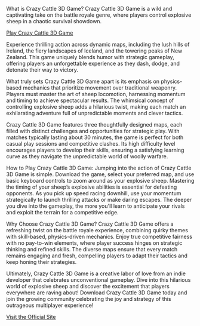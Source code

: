 What is Crazy Cattle 3D Game?
Crazy Cattle 3D Game is a wild and captivating take on the battle royale genre, where players control explosive sheep in a chaotic survival showdown.

[Play Crazy Cattle 3D Game](https://crazycattlegame.org)

Experience thrilling action across dynamic maps, including the lush hills of Ireland, the fiery landscapes of Iceland, and the towering peaks of New Zealand. This game uniquely blends humor with strategic gameplay, offering players an unforgettable experience as they dash, dodge, and detonate their way to victory.

What truly sets Crazy Cattle 3D Game apart is its emphasis on physics-based mechanics that prioritize movement over traditional weaponry. Players must master the art of sheep locomotion, harnessing momentum and timing to achieve spectacular results. The whimsical concept of controlling explosive sheep adds a hilarious twist, making each match an exhilarating adventure full of unpredictable moments and clever tactics.

Crazy Cattle 3D Game features three thoughtfully designed maps, each filled with distinct challenges and opportunities for strategic play. With matches typically lasting about 30 minutes, the game is perfect for both casual play sessions and competitive clashes. Its high difficulty level encourages players to develop their skills, ensuring a satisfying learning curve as they navigate the unpredictable world of woolly warfare.

How to Play Crazy Cattle 3D Game:
Jumping into the action of Crazy Cattle 3D Game is simple. Download the game, select your preferred map, and use basic keyboard controls to zoom around as your explosive sheep. Mastering the timing of your sheep’s explosive abilities is essential for defeating opponents. As you pick up speed racing downhill, use your momentum strategically to launch thrilling attacks or make daring escapes. The deeper you dive into the gameplay, the more you'll learn to anticipate your rivals and exploit the terrain for a competitive edge.

Why Choose Crazy Cattle 3D Game?
Crazy Cattle 3D Game offers a refreshing twist on the battle royale experience, combining quirky themes with skill-based, physics-driven mechanics. Enjoy true competitive fairness with no pay-to-win elements, where player success hinges on strategic thinking and refined skills. The diverse maps ensure that every match remains engaging and fresh, compelling players to adapt their tactics and keep honing their strategies.

Ultimately, Crazy Cattle 3D Game is a creative labor of love from an indie developer that celebrates unconventional gameplay. Dive into this hilarious world of explosive sheep and discover the excitement that players everywhere are raving about! Download Crazy Cattle 3D Game today and join the growing community celebrating the joy and strategy of this outrageous multiplayer experience!

[Visit the Official Site](https://crazycattlegame.org)